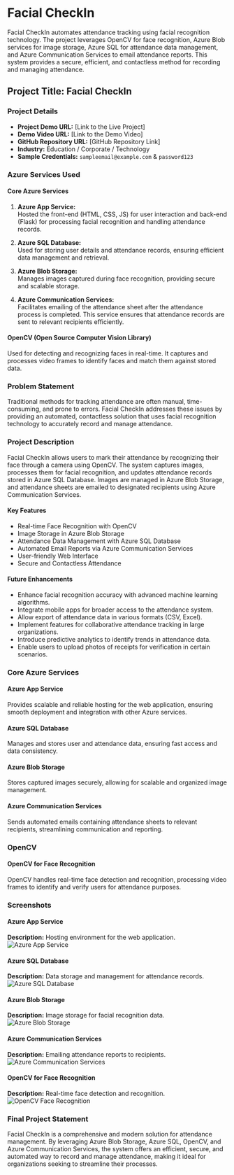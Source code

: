 # Facial CheckIn

Facial CheckIn automates attendance tracking using facial recognition technology. The project leverages OpenCV for face recognition, Azure Blob services for image storage, Azure SQL for attendance data management, and Azure Communication Services to email attendance reports. This system provides a secure, efficient, and contactless method for recording and managing attendance.

## Project Title: **Facial CheckIn**

### Project Details

- **Project Demo URL:** [Link to the Live Project]
- **Demo Video URL:** [Link to the Demo Video]
- **GitHub Repository URL:** [GitHub Repository Link]
- **Industry:** Education / Corporate / Technology
- **Sample Credentials:** `sampleemail@example.com` & `password123`

### Azure Services Used

#### Core Azure Services
1. **Azure App Service:**  
   Hosted the front-end (HTML, CSS, JS) for user interaction and back-end (Flask) for processing facial recognition and handling attendance records.

2. **Azure SQL Database:**  
   Used for storing user details and attendance records, ensuring efficient data management and retrieval.

3. **Azure Blob Storage:**  
   Manages images captured during face recognition, providing secure and scalable storage.

4. **Azure Communication Services:**  
   Facilitates emailing of the attendance sheet after the attendance process is completed. This service ensures that attendance records are sent to relevant recipients efficiently.

#### OpenCV (Open Source Computer Vision Library)
   Used for detecting and recognizing faces in real-time. It captures and processes video frames to identify faces and match them against stored data.

### Problem Statement

Traditional methods for tracking attendance are often manual, time-consuming, and prone to errors. Facial CheckIn addresses these issues by providing an automated, contactless solution that uses facial recognition technology to accurately record and manage attendance.

### Project Description

Facial CheckIn allows users to mark their attendance by recognizing their face through a camera using OpenCV. The system captures images, processes them for facial recognition, and updates attendance records stored in Azure SQL Database. Images are managed in Azure Blob Storage, and attendance sheets are emailed to designated recipients using Azure Communication Services.

#### Key Features
- Real-time Face Recognition with OpenCV
- Image Storage in Azure Blob Storage
- Attendance Data Management with Azure SQL Database
- Automated Email Reports via Azure Communication Services
- User-friendly Web Interface
- Secure and Contactless Attendance

#### Future Enhancements
- Enhance facial recognition accuracy with advanced machine learning algorithms.
- Integrate mobile apps for broader access to the attendance system.
- Allow export of attendance data in various formats (CSV, Excel).
- Implement features for collaborative attendance tracking in large organizations.
- Introduce predictive analytics to identify trends in attendance data.
- Enable users to upload photos of receipts for verification in certain scenarios.

### Core Azure Services

#### Azure App Service
Provides scalable and reliable hosting for the web application, ensuring smooth deployment and integration with other Azure services.

#### Azure SQL Database
Manages and stores user and attendance data, ensuring fast access and data consistency.

#### Azure Blob Storage
Stores captured images securely, allowing for scalable and organized image management.

#### Azure Communication Services
Sends automated emails containing attendance sheets to relevant recipients, streamlining communication and reporting.

### OpenCV

#### OpenCV for Face Recognition
OpenCV handles real-time face detection and recognition, processing video frames to identify and verify users for attendance purposes.

### Screenshots

#### Azure App Service
**Description:** Hosting environment for the web application.  
![Azure App Service](path-to-screenshot)

#### Azure SQL Database
**Description:** Data storage and management for attendance records.  
![Azure SQL Database](path-to-screenshot)

#### Azure Blob Storage
**Description:** Image storage for facial recognition data.  
![Azure Blob Storage](path-to-screenshot)

#### Azure Communication Services
**Description:** Emailing attendance reports to recipients.  
![Azure Communication Services](path-to-screenshot)

#### OpenCV for Face Recognition
**Description:** Real-time face detection and recognition.  
![OpenCV Face Recognition](path-to-screenshot)

### Final Project Statement
Facial CheckIn is a comprehensive and modern solution for attendance management. By leveraging Azure Blob Storage, Azure SQL, OpenCV, and Azure Communication Services, the system offers an efficient, secure, and automated way to record and manage attendance, making it ideal for organizations seeking to streamline their processes.

